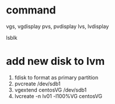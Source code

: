 # command
vgs, vgdisplay
pvs, pvdisplay
lvs, lvdisplay

lsblk

# add new disk to lvm
1. fdisk to format as primary partition
2. pvcreate /dev/sdb1
3. vgextend centosVG /dev/sdb1
4. lvcreate -n lv01 -l100%VG centosVG




